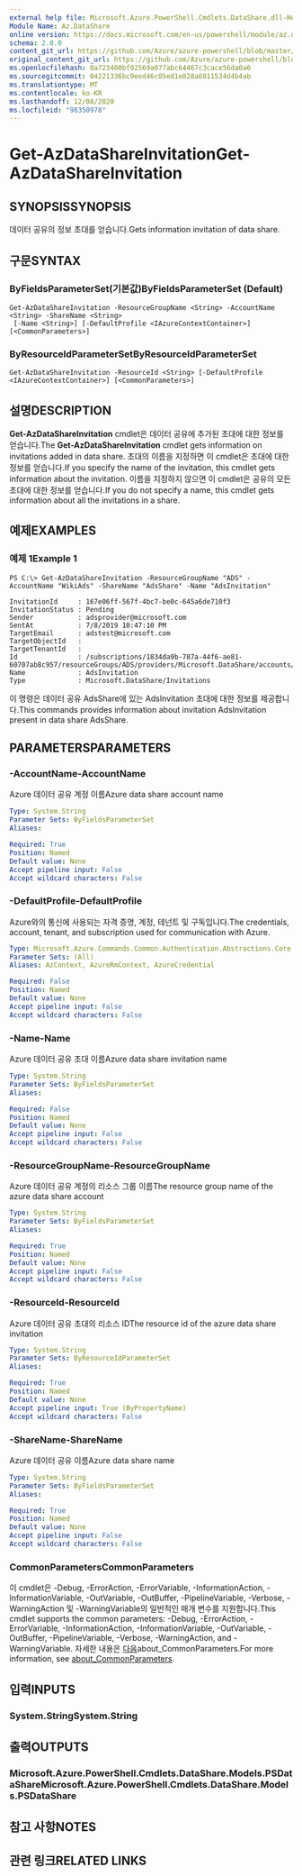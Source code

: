 ```yaml
---
external help file: Microsoft.Azure.PowerShell.Cmdlets.DataShare.dll-Help.xml
Module Name: Az.DataShare
online version: https://docs.microsoft.com/en-us/powershell/module/az.datashare/get-azdatashareinvitation
schema: 2.0.0
content_git_url: https://github.com/Azure/azure-powershell/blob/master/src/DataShare/DataShare/help/Get-AzDataShareInvitation.md
original_content_git_url: https://github.com/Azure/azure-powershell/blob/master/src/DataShare/DataShare/help/Get-AzDataShareInvitation.md
ms.openlocfilehash: 0a723400bf92569a077abc64467c3cace56da0a6
ms.sourcegitcommit: 04221336bc9eed46c05ed1e828a6811534d4b4ab
ms.translationtype: MT
ms.contentlocale: ko-KR
ms.lasthandoff: 12/08/2020
ms.locfileid: "98350978"
---
```

# <span data-ttu-id="ac55b-101">Get-AzDataShareInvitation</span><span class="sxs-lookup"><span data-stu-id="ac55b-101">Get-AzDataShareInvitation</span></span>

## <span data-ttu-id="ac55b-102">SYNOPSIS</span><span class="sxs-lookup"><span data-stu-id="ac55b-102">SYNOPSIS</span></span>
<span data-ttu-id="ac55b-103">데이터 공유의 정보 초대를 얻습니다.</span><span class="sxs-lookup"><span data-stu-id="ac55b-103">Gets information invitation of data share.</span></span>

## <span data-ttu-id="ac55b-104">구문</span><span class="sxs-lookup"><span data-stu-id="ac55b-104">SYNTAX</span></span>

### <span data-ttu-id="ac55b-105">ByFieldsParameterSet(기본값)</span><span class="sxs-lookup"><span data-stu-id="ac55b-105">ByFieldsParameterSet (Default)</span></span>
```
Get-AzDataShareInvitation -ResourceGroupName <String> -AccountName <String> -ShareName <String>
 [-Name <String>] [-DefaultProfile <IAzureContextContainer>] [<CommonParameters>]
```

### <span data-ttu-id="ac55b-106">ByResourceIdParameterSet</span><span class="sxs-lookup"><span data-stu-id="ac55b-106">ByResourceIdParameterSet</span></span>
```
Get-AzDataShareInvitation -ResourceId <String> [-DefaultProfile <IAzureContextContainer>] [<CommonParameters>]
```

## <span data-ttu-id="ac55b-107">설명</span><span class="sxs-lookup"><span data-stu-id="ac55b-107">DESCRIPTION</span></span>
<span data-ttu-id="ac55b-108">**Get-AzDataShareInvitation** cmdlet은 데이터 공유에 추가된 초대에 대한 정보를 얻습니다.</span><span class="sxs-lookup"><span data-stu-id="ac55b-108">The **Get-AzDataShareInvitation** cmdlet gets information on invitations added in data share.</span></span> <span data-ttu-id="ac55b-109">초대의 이름을 지정하면 이 cmdlet은 초대에 대한 정보를 얻습니다.</span><span class="sxs-lookup"><span data-stu-id="ac55b-109">If you specify the name of the invitation, this cmdlet gets information about the invitation.</span></span> <span data-ttu-id="ac55b-110">이름을 지정하지 않으면 이 cmdlet은 공유의 모든 초대에 대한 정보를 얻습니다.</span><span class="sxs-lookup"><span data-stu-id="ac55b-110">If you do not specify a name, this cmdlet gets information about all the invitations in a share.</span></span>

## <span data-ttu-id="ac55b-111">예제</span><span class="sxs-lookup"><span data-stu-id="ac55b-111">EXAMPLES</span></span>

### <span data-ttu-id="ac55b-112">예제 1</span><span class="sxs-lookup"><span data-stu-id="ac55b-112">Example 1</span></span>
```
PS C:\> Get-AzDataShareInvitation -ResourceGroupName "ADS" -AccountName "WikiAds" -ShareName "AdsShare" -Name "AdsInvitation"

InvitationId     : 167e06ff-567f-4bc7-be0c-645a6de710f3
InvitationStatus : Pending
Sender           : adsprovider@microsoft.com
SentAt           : 7/8/2019 10:47:10 PM
TargetEmail      : adstest@microsoft.com
TargetObjectId   :
TargetTenantId   :
Id               : /subscriptions/1834da9b-787a-44f6-ae81-60707ab8c957/resourceGroups/ADS/providers/Microsoft.DataShare/accounts/WikiAds/shares/AdsShare/invitations/AdsInvitation
Name             : AdsInvitation
Type             : Microsoft.DataShare/Invitations
```

<span data-ttu-id="ac55b-113">이 명령은 데이터 공유 AdsShare에 있는 AdsInvitation 초대에 대한 정보를 제공합니다.</span><span class="sxs-lookup"><span data-stu-id="ac55b-113">This commands provides information about invitation AdsInvitation present in data share AdsShare.</span></span>

## <span data-ttu-id="ac55b-114">PARAMETERS</span><span class="sxs-lookup"><span data-stu-id="ac55b-114">PARAMETERS</span></span>

### <span data-ttu-id="ac55b-115">-AccountName</span><span class="sxs-lookup"><span data-stu-id="ac55b-115">-AccountName</span></span>
<span data-ttu-id="ac55b-116">Azure 데이터 공유 계정 이름</span><span class="sxs-lookup"><span data-stu-id="ac55b-116">Azure data share account name</span></span>

```yaml
Type: System.String
Parameter Sets: ByFieldsParameterSet
Aliases:

Required: True
Position: Named
Default value: None
Accept pipeline input: False
Accept wildcard characters: False
```

### <span data-ttu-id="ac55b-117">-DefaultProfile</span><span class="sxs-lookup"><span data-stu-id="ac55b-117">-DefaultProfile</span></span>
<span data-ttu-id="ac55b-118">Azure와의 통신에 사용되는 자격 증명, 계정, 테넌트 및 구독입니다.</span><span class="sxs-lookup"><span data-stu-id="ac55b-118">The credentials, account, tenant, and subscription used for communication with Azure.</span></span>

```yaml
Type: Microsoft.Azure.Commands.Common.Authentication.Abstractions.Core.IAzureContextContainer
Parameter Sets: (All)
Aliases: AzContext, AzureRmContext, AzureCredential

Required: False
Position: Named
Default value: None
Accept pipeline input: False
Accept wildcard characters: False
```

### <span data-ttu-id="ac55b-119">-Name</span><span class="sxs-lookup"><span data-stu-id="ac55b-119">-Name</span></span>
<span data-ttu-id="ac55b-120">Azure 데이터 공유 초대 이름</span><span class="sxs-lookup"><span data-stu-id="ac55b-120">Azure data share invitation name</span></span>

```yaml
Type: System.String
Parameter Sets: ByFieldsParameterSet
Aliases:

Required: False
Position: Named
Default value: None
Accept pipeline input: False
Accept wildcard characters: False
```

### <span data-ttu-id="ac55b-121">-ResourceGroupName</span><span class="sxs-lookup"><span data-stu-id="ac55b-121">-ResourceGroupName</span></span>
<span data-ttu-id="ac55b-122">Azure 데이터 공유 계정의 리소스 그룹 이름</span><span class="sxs-lookup"><span data-stu-id="ac55b-122">The resource group name of the azure data share account</span></span>

```yaml
Type: System.String
Parameter Sets: ByFieldsParameterSet
Aliases:

Required: True
Position: Named
Default value: None
Accept pipeline input: False
Accept wildcard characters: False
```

### <span data-ttu-id="ac55b-123">-ResourceId</span><span class="sxs-lookup"><span data-stu-id="ac55b-123">-ResourceId</span></span>
<span data-ttu-id="ac55b-124">Azure 데이터 공유 초대의 리소스 ID</span><span class="sxs-lookup"><span data-stu-id="ac55b-124">The resource id of the azure data share invitation</span></span>

```yaml
Type: System.String
Parameter Sets: ByResourceIdParameterSet
Aliases:

Required: True
Position: Named
Default value: None
Accept pipeline input: True (ByPropertyName)
Accept wildcard characters: False
```

### <span data-ttu-id="ac55b-125">-ShareName</span><span class="sxs-lookup"><span data-stu-id="ac55b-125">-ShareName</span></span>
<span data-ttu-id="ac55b-126">Azure 데이터 공유 이름</span><span class="sxs-lookup"><span data-stu-id="ac55b-126">Azure data share name</span></span>

```yaml
Type: System.String
Parameter Sets: ByFieldsParameterSet
Aliases:

Required: True
Position: Named
Default value: None
Accept pipeline input: False
Accept wildcard characters: False
```

### <span data-ttu-id="ac55b-127">CommonParameters</span><span class="sxs-lookup"><span data-stu-id="ac55b-127">CommonParameters</span></span>
<span data-ttu-id="ac55b-128">이 cmdlet은 -Debug, -ErrorAction, -ErrorVariable, -InformationAction, -InformationVariable, -OutVariable, -OutBuffer, -PipelineVariable, -Verbose, -WarningAction 및 -WarningVariable의 일반적인 매개 변수를 지원합니다.</span><span class="sxs-lookup"><span data-stu-id="ac55b-128">This cmdlet supports the common parameters: -Debug, -ErrorAction, -ErrorVariable, -InformationAction, -InformationVariable, -OutVariable, -OutBuffer, -PipelineVariable, -Verbose, -WarningAction, and -WarningVariable.</span></span> <span data-ttu-id="ac55b-129">자세한 내용은 [다음](http://go.microsoft.com/fwlink/?LinkID=113216)about_CommonParameters.</span><span class="sxs-lookup"><span data-stu-id="ac55b-129">For more information, see [about_CommonParameters](http://go.microsoft.com/fwlink/?LinkID=113216).</span></span>

## <span data-ttu-id="ac55b-130">입력</span><span class="sxs-lookup"><span data-stu-id="ac55b-130">INPUTS</span></span>

### <span data-ttu-id="ac55b-131">System.String</span><span class="sxs-lookup"><span data-stu-id="ac55b-131">System.String</span></span>

## <span data-ttu-id="ac55b-132">출력</span><span class="sxs-lookup"><span data-stu-id="ac55b-132">OUTPUTS</span></span>

### <span data-ttu-id="ac55b-133">Microsoft.Azure.PowerShell.Cmdlets.DataShare.Models.PSDataShare</span><span class="sxs-lookup"><span data-stu-id="ac55b-133">Microsoft.Azure.PowerShell.Cmdlets.DataShare.Models.PSDataShare</span></span>

## <span data-ttu-id="ac55b-134">참고 사항</span><span class="sxs-lookup"><span data-stu-id="ac55b-134">NOTES</span></span>

## <span data-ttu-id="ac55b-135">관련 링크</span><span class="sxs-lookup"><span data-stu-id="ac55b-135">RELATED LINKS</span></span>
